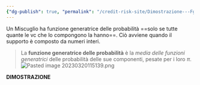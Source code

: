 ```yaml
---
{"dg-publish": true, "permalink": "/credit-risk-site/Dimostrazione---Fgp-di-un-miscuglio/"}
---
```






Un Miscuglio ha funzione generatrice delle probabilità ==solo se tutte quante le vc che lo compongono la hanno==.
Ciò avviene quando il supporto è composto da numeri interi.

> La **funzione generatrice delle probabilità** è la *media delle funzioni generatrici* delle probabilità delle sue componenti, pesate per i loro $\pi$.
> ![Pasted image 20230320115139.png](/img/user/Credit%20Risk%20_site/allegati/Pasted%20image%2020230320115139.png)

**DIMOSTRAZIONE**
<style> .container {font-family: sans-serif; text-align: center;} .button-wrapper button {z-index: 1;height: 40px; width: 100px; margin: 10px;padding: 5px;} .excalidraw .App-menu_top .buttonList { display: flex;} .excalidraw-wrapper { height: 800px; margin: 50px; position: relative;} :root[dir="ltr"] .excalidraw .layer-ui__wrapper .zen-mode-transition.App-menu_bottom--transition-left {transform: none;} </style><script src="https://cdn.jsdelivr.net/npm/react@17/umd/react.production.min.js"></script><script src="https://cdn.jsdelivr.net/npm/react-dom@17/umd/react-dom.production.min.js"></script><script type="text/javascript" src="https://cdn.jsdelivr.net/npm/@excalidraw/excalidraw@0/dist/excalidraw.production.min.js"></script><div id="Funzione_generatrice_delle_probabilità_del_Miscuglio_2023-06-01_1631.31.excalidraw.md1"></div><script>(function(){const InitialData={"type":"excalidraw","version":2,"source":"https://excalidraw.com","elements":[{"type":"image","version":70,"versionNonce":901401678,"isDeleted":false,"id":"Zds5AP9Ub_-TCBCHmL2UI","fillStyle":"hachure","strokeWidth":1,"strokeStyle":"solid","roughness":1,"opacity":100,"angle":0,"x":-285.205798087742,"y":-185.18234616642383,"strokeColor":"transparent","backgroundColor":"transparent","width":439.55650889521047,"height":405.6901968133965,"seed":1668029262,"groupIds":[],"roundness":null,"boundElements":[],"updated":1685629897482,"link":null,"locked":false,"status":"pending","fileId":"c04895fa66bfdcc64a911f9c7c772ba23dbf4621","scale":[1,1]},{"id":"FtjuO2J0","type":"text","x":-269.7295908434638,"y":-210.32756053333142,"width":440,"height":39,"angle":0,"strokeColor":"#d9480f","backgroundColor":"transparent","fillStyle":"hachure","strokeWidth":1,"strokeStyle":"solid","roughness":1,"opacity":100,"groupIds":[],"roundness":null,"seed":1394206610,"version":156,"versionNonce":1702592590,"isDeleted":false,"boundElements":null,"updated":1685630037120,"link":null,"locked":false,"text":"Per definizione Gx(t) è uguale a E[t^x], che a sua volta\nè uguale a","rawText":"Per definizione Gx(t) è uguale a E[t^x], che a sua volta\nè uguale a","fontSize":15.29574164028826,"fontFamily":1,"textAlign":"left","verticalAlign":"top","baseline":34,"containerId":null,"originalText":"Per definizione Gx(t) è uguale a E[t^x], che a sua volta\nè uguale a"},{"id":"gmvh6x88j1BK0triGuemV","type":"arrow","x":-180.58309384050045,"y":-182.365381809766,"width":116.8474710398707,"height":30.219179350754303,"angle":0,"strokeColor":"#d9480f","backgroundColor":"transparent","fillStyle":"hachure","strokeWidth":1,"strokeStyle":"solid","roughness":1,"opacity":100,"groupIds":[],"roundness":{"type":2},"seed":1647702930,"version":95,"versionNonce":894174546,"isDeleted":false,"boundElements":null,"updated":1685630067677,"link":null,"locked":false,"points":[[0,0],[89.65024750808186,17.124212856950436],[116.8474710398707,30.219179350754303]],"lastCommittedPoint":[116.8474710398707,30.219179350754303],"startBinding":null,"endBinding":null,"startArrowhead":null,"endArrowhead":"arrow"},{"type":"rectangle","version":192,"versionNonce":1018618386,"isDeleted":false,"id":"hP56uT0L3vGbTm6_gEWBq","fillStyle":"hachure","strokeWidth":1,"strokeStyle":"solid","roughness":1,"opacity":100,"angle":0,"x":-1.2068236778522987,"y":-167.7619545805095,"strokeColor":"#a61e4d","backgroundColor":"transparent","width":53.8404856714709,"height":69.17672413793105,"seed":1650971982,"groupIds":[],"roundness":{"type":3},"boundElements":null,"updated":1685630117859,"link":null,"locked":false},{"type":"text","version":647,"versionNonce":2035703758,"isDeleted":false,"id":"vfneo7Pa","fillStyle":"hachure","strokeWidth":1,"strokeStyle":"solid","roughness":1,"opacity":100,"angle":0,"x":63.790684084192435,"y":-148.8073619307372,"strokeColor":"#a61e4d","backgroundColor":"transparent","width":221,"height":31,"seed":1860062798,"groupIds":[],"roundness":null,"boundElements":null,"updated":1685630143220,"link":null,"locked":false,"fontSize":9.167945904438717,"fontFamily":2,"text":"Essendo X un miscuglio possiamo scrivere \nla probabilità p(xi) come una media ponderata \ndelle variabili X1, X2 ecc che compongono il miscuglio","rawText":"Essendo X un miscuglio possiamo scrivere \nla probabilità p(xi) come una media ponderata \ndelle variabili X1, X2 ecc che compongono il miscuglio","baseline":28,"textAlign":"left","verticalAlign":"top","containerId":null,"originalText":"Essendo X un miscuglio possiamo scrivere \nla probabilità p(xi) come una media ponderata \ndelle variabili X1, X2 ecc che compongono il miscuglio"},{"id":"zvydSJRTVOf9hFQFQrkgP","type":"freedraw","x":-15.496832550689646,"y":-29.966382375795718,"width":0.0001,"height":0.0001,"angle":0,"strokeColor":"#a61e4d","backgroundColor":"transparent","fillStyle":"hachure","strokeWidth":1,"strokeStyle":"solid","roughness":1,"opacity":100,"groupIds":[],"roundness":null,"seed":899337234,"version":3,"versionNonce":340490706,"isDeleted":false,"boundElements":null,"updated":1685630167873,"link":null,"locked":false,"points":[[0,0],[0.0001,0.0001]],"pressures":[],"simulatePressure":true,"lastCommittedPoint":[0.0001,0.0001]},{"type":"rectangle","version":238,"versionNonce":1223053454,"isDeleted":false,"id":"skowWyq-i-lF3WwcX4KX6","fillStyle":"hachure","strokeWidth":1,"strokeStyle":"solid","roughness":1,"opacity":100,"angle":0,"x":-149.310017623095,"y":-1.1090178787703309,"strokeColor":"#087f5b","backgroundColor":"transparent","width":208.42878328670213,"height":120.49759119453579,"seed":1830469390,"groupIds":[],"roundness":{"type":3},"boundElements":null,"updated":1685630225118,"link":null,"locked":false},{"type":"text","version":919,"versionNonce":724389778,"isDeleted":false,"id":"3PXMG8uA","fillStyle":"hachure","strokeWidth":1,"strokeStyle":"solid","roughness":1,"opacity":100,"angle":0,"x":71.4619698450249,"y":24.917027729840896,"strokeColor":"#2b8a3e","backgroundColor":"transparent","width":268,"height":20,"seed":373227730,"groupIds":[],"roundness":null,"boundElements":null,"updated":1685630295228,"link":null,"locked":false,"fontSize":9.167945904438717,"fontFamily":2,"text":"Inverto le sommatorie e porto dentro quella con il pedice \"i\" pj(xi)\nIl valore dentro la seconda sommatoria non è altro che la fgp di xj.","rawText":"Inverto le sommatorie e porto dentro quella con il pedice \"i\" pj(xi)\nIl valore dentro la seconda sommatoria non è altro che la fgp di xj.","baseline":18,"textAlign":"left","verticalAlign":"top","containerId":null,"originalText":"Inverto le sommatorie e porto dentro quella con il pedice \"i\" pj(xi)\nIl valore dentro la seconda sommatoria non è altro che la fgp di xj."},{"id":"S-atQhlSLzmQwiRwfWByR","type":"freedraw","x":101.55490728909149,"y":40.66352035798266,"width":0.0001,"height":0.0001,"angle":0,"strokeColor":"#a61e4d","backgroundColor":"transparent","fillStyle":"hachure","strokeWidth":1,"strokeStyle":"solid","roughness":1,"opacity":100,"groupIds":[],"roundness":null,"seed":290499922,"version":4,"versionNonce":527783250,"isDeleted":true,"boundElements":null,"updated":1685630227798,"link":null,"locked":false,"points":[[0,0],[0.0001,0.0001]],"pressures":[],"simulatePressure":true,"lastCommittedPoint":[0.0001,0.0001]}],"appState":{"theme":"light","viewBackgroundColor":"#ffffff","currentItemStrokeColor":"#a61e4d","currentItemBackgroundColor":"transparent","currentItemFillStyle":"hachure","currentItemStrokeWidth":1,"currentItemStrokeStyle":"solid","currentItemRoughness":1,"currentItemOpacity":100,"currentItemFontFamily":1,"currentItemFontSize":20,"currentItemTextAlign":"left","currentItemStartArrowhead":null,"currentItemEndArrowhead":"arrow","scrollX":546.31202097543,"scrollY":176.94686457886993,"zoom":{"value":1.3975570721146149},"currentItemRoundness":"round","gridSize":null,"colorPalette":{}},"files":{}};InitialData.scrollToContent=true;App=()=>{const e=React.useRef(null),t=React.useRef(null),[n,i]=React.useState({width:void 0,height:void 0});return React.useEffect(()=>{i({width:t.current.getBoundingClientRect().width,height:t.current.getBoundingClientRect().height});const e=()=>{i({width:t.current.getBoundingClientRect().width,height:t.current.getBoundingClientRect().height})};return window.addEventListener("resize",e),()=>window.removeEventListener("resize",e)},[t]),React.createElement(React.Fragment,null,React.createElement("div",{className:"excalidraw-wrapper",ref:t},React.createElement(ExcalidrawLib.Excalidraw,{ref:e,width:n.width,height:n.height,initialData:InitialData,viewModeEnabled:!0,zenModeEnabled:!0,gridModeEnabled:!1})))},excalidrawWrapper=document.getElementById("Funzione_generatrice_delle_probabilità_del_Miscuglio_2023-06-01_1631.31.excalidraw.md1");ReactDOM.render(React.createElement(App),excalidrawWrapper);})();</script>
